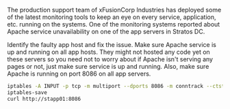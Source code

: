The production support team of xFusionCorp Industries has deployed some of the latest monitoring tools to keep an eye on every service, application, etc. running on the systems. One of the monitoring systems reported about Apache service unavailability on one of the app servers in Stratos DC.



Identify the faulty app host and fix the issue. Make sure Apache service is up and running on all app hosts. They might not hosted any code yet on these servers so you need not to worry about if Apache isn't serving any pages or not, just make sure service is up and running. Also, make sure Apache is running on port 8086 on all app servers.

```bash
iptables -A INPUT -p tcp -m multiport --dports 8086 -m conntrack --ctstate NEW,ESTABLISHED -j ACCEPT
iptables-save
curl http://stapp01:8086
```